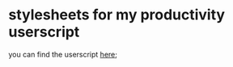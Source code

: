 # stylesheets for my productivity userscript
you can find the userscript [here](https://greasyfork.org/en/scripts/466089-focus-mode-for-social-media);